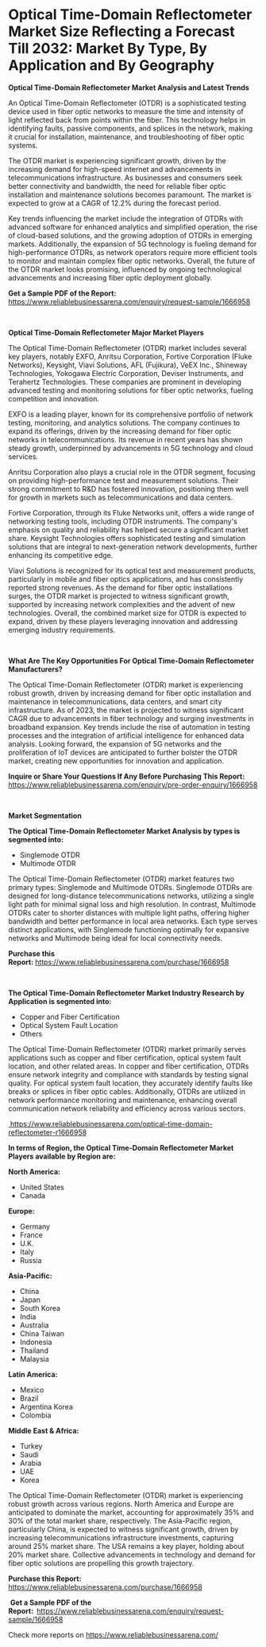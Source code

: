 <p><h1>Optical Time-Domain Reflectometer Market Size Reflecting a Forecast Till 2032: Market By Type, By Application and By Geography</h1></p><p><strong>Optical Time-Domain Reflectometer Market Analysis and Latest Trends</strong></p>
<p><p>An Optical Time-Domain Reflectometer (OTDR) is a sophisticated testing device used in fiber optic networks to measure the time and intensity of light reflected back from points within the fiber. This technology helps in identifying faults, passive components, and splices in the network, making it crucial for installation, maintenance, and troubleshooting of fiber optic systems.</p><p>The OTDR market is experiencing significant growth, driven by the increasing demand for high-speed internet and advancements in telecommunications infrastructure. As businesses and consumers seek better connectivity and bandwidth, the need for reliable fiber optic installation and maintenance solutions becomes paramount. The market is expected to grow at a CAGR of 12.2% during the forecast period. </p><p>Key trends influencing the market include the integration of OTDRs with advanced software for enhanced analytics and simplified operation, the rise of cloud-based solutions, and the growing adoption of OTDRs in emerging markets. Additionally, the expansion of 5G technology is fueling demand for high-performance OTDRs, as network operators require more efficient tools to monitor and maintain complex fiber optic networks. Overall, the future of the OTDR market looks promising, influenced by ongoing technological advancements and increasing fiber optic deployment globally.</p></p>
<p><strong>Get a Sample PDF of the Report:&nbsp;</strong> <a href="https://www.reliablebusinessarena.com/enquiry/request-sample/1666958?utm_campaign=2130&utm_medium=2&utm_source=Github&utm_content=ia&utm_term=10022025&utm_id=optical-time-domain-reflectometer">https://www.reliablebusinessarena.com/enquiry/request-sample/1666958</a></p>
<p>&nbsp;</p>
<p><strong>Optical Time-Domain Reflectometer Major Market Players</strong></p>
<p><p>The Optical Time-Domain Reflectometer (OTDR) market includes several key players, notably EXFO, Anritsu Corporation, Fortive Corporation (Fluke Networks), Keysight, Viavi Solutions, AFL (Fujikura), VeEX Inc., Shineway Technologies, Yokogawa Electric Corporation, Deviser Instruments, and Terahertz Technologies. These companies are prominent in developing advanced testing and monitoring solutions for fiber optic networks, fueling competition and innovation.</p><p>EXFO is a leading player, known for its comprehensive portfolio of network testing, monitoring, and analytics solutions. The company continues to expand its offerings, driven by the increasing demand for fiber optic networks in telecommunications. Its revenue in recent years has shown steady growth, underpinned by advancements in 5G technology and cloud services.</p><p>Anritsu Corporation also plays a crucial role in the OTDR segment, focusing on providing high-performance test and measurement solutions. Their strong commitment to R&D has fostered innovation, positioning them well for growth in markets such as telecommunications and data centers.</p><p>Fortive Corporation, through its Fluke Networks unit, offers a wide range of networking testing tools, including OTDR instruments. The company's emphasis on quality and reliability has helped secure a significant market share. Keysight Technologies offers sophisticated testing and simulation solutions that are integral to next-generation network developments, further enhancing its competitive edge.</p><p>Viavi Solutions is recognized for its optical test and measurement products, particularly in mobile and fiber optics applications, and has consistently reported strong revenues. As the demand for fiber optic installations surges, the OTDR market is projected to witness significant growth, supported by increasing network complexities and the advent of new technologies. Overall, the combined market size for OTDR is expected to expand, driven by these players leveraging innovation and addressing emerging industry requirements.</p></p>
<p>&nbsp;</p>
<p><strong>What Are The Key Opportunities For Optical Time-Domain Reflectometer Manufacturers?</strong></p>
<p><p>The Optical Time-Domain Reflectometer (OTDR) market is experiencing robust growth, driven by increasing demand for fiber optic installation and maintenance in telecommunications, data centers, and smart city infrastructure. As of 2023, the market is projected to witness significant CAGR due to advancements in fiber technology and surging investments in broadband expansion. Key trends include the rise of automation in testing processes and the integration of artificial intelligence for enhanced data analysis. Looking forward, the expansion of 5G networks and the proliferation of IoT devices are anticipated to further bolster the OTDR market, creating new opportunities for innovation and application.</p></p>
<p><strong>Inquire or Share Your Questions If Any Before Purchasing This Report:</strong> <a href="https://www.reliablebusinessarena.com/enquiry/pre-order-enquiry/1666958?utm_campaign=2130&utm_medium=2&utm_source=Github&utm_content=ia&utm_term=10022025&utm_id=optical-time-domain-reflectometer">https://www.reliablebusinessarena.com/enquiry/pre-order-enquiry/1666958</a></p>
<p>&nbsp;</p>
<p><strong>Market Segmentation</strong></p>
<p><strong>The Optical Time-Domain Reflectometer Market Analysis by types is segmented into:</strong></p>
<p><ul><li>Singlemode OTDR</li><li>Multimode OTDR</li></ul></p>
<p><p>The Optical Time-Domain Reflectometer (OTDR) market features two primary types: Singlemode and Multimode OTDRs. Singlemode OTDRs are designed for long-distance telecommunications networks, utilizing a single light path for minimal signal loss and high resolution. In contrast, Multimode OTDRs cater to shorter distances with multiple light paths, offering higher bandwidth and better performance in local area networks. Each type serves distinct applications, with Singlemode functioning optimally for expansive networks and Multimode being ideal for local connectivity needs.</p></p>
<p><strong>Purchase this Report:&nbsp;</strong><a href="https://www.reliablebusinessarena.com/purchase/1666958?utm_campaign=2130&utm_medium=2&utm_source=Github&utm_content=ia&utm_term=10022025&utm_id=optical-time-domain-reflectometer">https://www.reliablebusinessarena.com/purchase/1666958</a></p>
<p>&nbsp;</p>
<p><strong>The Optical Time-Domain Reflectometer Market Industry Research by Application is segmented into:</strong></p>
<p><ul><li>Copper and Fiber Certification</li><li>Optical System Fault Location</li><li>Others</li></ul></p>
<p><p>The Optical Time-Domain Reflectometer (OTDR) market primarily serves applications such as copper and fiber certification, optical system fault location, and other related areas. In copper and fiber certification, OTDRs ensure network integrity and compliance with standards by testing signal quality. For optical system fault location, they accurately identify faults like breaks or splices in fiber optic cables. Additionally, OTDRs are utilized in network performance monitoring and maintenance, enhancing overall communication network reliability and efficiency across various sectors.</p></p>
<p><a href="https://www.reliablebusinessarena.com/optical-time-domain-reflectometer-r1666958?utm_campaign=2130&utm_medium=2&utm_source=Github&utm_content=ia&utm_term=10022025&utm_id=optical-time-domain-reflectometer">&nbsp;https://www.reliablebusinessarena.com/optical-time-domain-reflectometer-r1666958</a></p>
<p><strong>In terms of Region, the Optical Time-Domain Reflectometer Market Players available by Region are:</strong></p>
<p>
    <p> <strong> North America: </strong>
        <ul>
            <li>United States</li>
            <li>Canada</li>
        </ul>
        </p> 
    <p> <strong> Europe: </strong>
        <ul>
            <li>Germany</li>
            <li>France</li>
            <li>U.K.</li>
            <li>Italy</li>
            <li>Russia</li>
        </ul>
        </p> 
    <p> <strong> Asia-Pacific: </strong>
        <ul>
            <li>China</li>
            <li>Japan</li>
            <li>South Korea</li>
            <li>India</li>
            <li>Australia</li>
            <li>China Taiwan</li>
            <li>Indonesia</li>
            <li>Thailand</li>
            <li>Malaysia</li>
        </ul>
        </p> 
    <p> <strong> Latin America: </strong>
        <ul>
            <li>Mexico</li>
            <li>Brazil</li>
            <li>Argentina Korea</li>
            <li>Colombia</li>
        </ul>
        </p> 
    <p> <strong> Middle East & Africa: </strong>
        <ul>
            <li>Turkey</li>
            <li>Saudi</li>
            <li>Arabia</li>
            <li>UAE</li>
            <li>Korea</li>
        </ul>
    </p>
    </p>
<p><p>The Optical Time-Domain Reflectometer (OTDR) market is experiencing robust growth across various regions. North America and Europe are anticipated to dominate the market, accounting for approximately 35% and 30% of the total market share, respectively. The Asia-Pacific region, particularly China, is expected to witness significant growth, driven by increasing telecommunications infrastructure investments, capturing around 25% market share. The USA remains a key player, holding about 20% market share. Collective advancements in technology and demand for fiber optic solutions are propelling this growth trajectory.</p></p>
<p><strong>Purchase this Report: </strong><a href="https://www.reliablebusinessarena.com/purchase/1666958?utm_campaign=2130&utm_medium=2&utm_source=Github&utm_content=ia&utm_term=10022025&utm_id=optical-time-domain-reflectometer">https://www.reliablebusinessarena.com/purchase/1666958</a></p>
<p>&nbsp;<strong>Get a Sample PDF of the Report:&nbsp;&nbsp;</strong><a href="https://www.reliablebusinessarena.com/enquiry/request-sample/1666958?utm_campaign=2130&utm_medium=2&utm_source=Github&utm_content=ia&utm_term=10022025&utm_id=optical-time-domain-reflectometer">https://www.reliablebusinessarena.com/enquiry/request-sample/1666958</a></p>
<p><strong></strong></p>
<p>Check more reports on <a href="https://www.reliablebusinessarena.com/?utm_campaign=2130&utm_medium=2&utm_source=Github&utm_content=ia&utm_term=10022025&utm_id=optical-time-domain-reflectometer">https://www.reliablebusinessarena.com/</a></p>